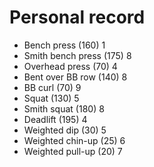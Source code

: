 # Personal record

- Bench press (160) 1
- Smith bench press (175) 8
- Overhead press (70) 4
- Bent over BB row (140) 8
- BB curl (70) 9
- Squat (130) 5
- Smith squat (180) 8
- Deadlift (195) 4
- Weighted dip (30) 5
- Weighted chin-up (25) 6
- Weighted pull-up (20) 7